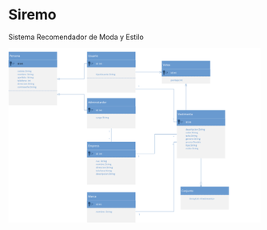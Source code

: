 # Siremo
Sistema Recomendador de Moda y Estilo

![alt text](https://github.com/luisadriant/Siremo/blob/master/diagrama.png)
